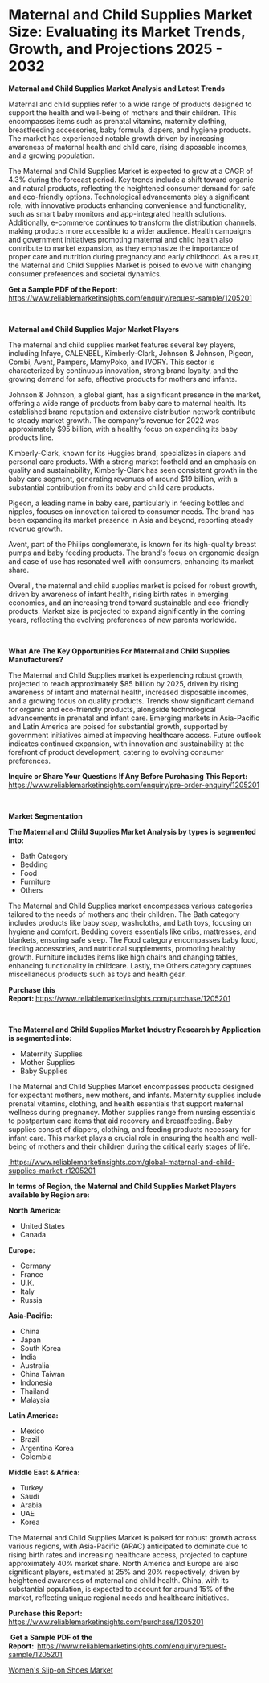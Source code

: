 <p><h1>Maternal and Child Supplies Market Size: Evaluating its Market Trends, Growth, and Projections 2025 - 2032</h1></p><p><strong>Maternal and Child Supplies Market Analysis and Latest Trends</strong></p>
<p><p>Maternal and child supplies refer to a wide range of products designed to support the health and well-being of mothers and their children. This encompasses items such as prenatal vitamins, maternity clothing, breastfeeding accessories, baby formula, diapers, and hygiene products. The market has experienced notable growth driven by increasing awareness of maternal health and child care, rising disposable incomes, and a growing population.</p><p>The Maternal and Child Supplies Market is expected to grow at a CAGR of 4.3% during the forecast period. Key trends include a shift toward organic and natural products, reflecting the heightened consumer demand for safe and eco-friendly options. Technological advancements play a significant role, with innovative products enhancing convenience and functionality, such as smart baby monitors and app-integrated health solutions. Additionally, e-commerce continues to transform the distribution channels, making products more accessible to a wider audience. Health campaigns and government initiatives promoting maternal and child health also contribute to market expansion, as they emphasize the importance of proper care and nutrition during pregnancy and early childhood. As a result, the Maternal and Child Supplies Market is poised to evolve with changing consumer preferences and societal dynamics.</p></p>
<p><strong>Get a Sample PDF of the Report:&nbsp;</strong> <a href="https://www.reliablemarketinsights.com/enquiry/request-sample/1205201?utm_campaign=3264&utm_medium=2&utm_source=Github&utm_content=ia&utm_term=05042025&utm_id=maternal-and-child-supplies">https://www.reliablemarketinsights.com/enquiry/request-sample/1205201</a></p>
<p>&nbsp;</p>
<p><strong>Maternal and Child Supplies Major Market Players</strong></p>
<p><p>The maternal and child supplies market features several key players, including Infaye, CALENBEL, Kimberly-Clark, Johnson & Johnson, Pigeon, Combi, Avent, Pampers, MamyPoko, and IVORY. This sector is characterized by continuous innovation, strong brand loyalty, and the growing demand for safe, effective products for mothers and infants.</p><p>Johnson & Johnson, a global giant, has a significant presence in the market, offering a wide range of products from baby care to maternal health. Its established brand reputation and extensive distribution network contribute to steady market growth. The company's revenue for 2022 was approximately $95 billion, with a healthy focus on expanding its baby products line.</p><p>Kimberly-Clark, known for its Huggies brand, specializes in diapers and personal care products. With a strong market foothold and an emphasis on quality and sustainability, Kimberly-Clark has seen consistent growth in the baby care segment, generating revenues of around $19 billion, with a substantial contribution from its baby and child care products.</p><p>Pigeon, a leading name in baby care, particularly in feeding bottles and nipples, focuses on innovation tailored to consumer needs. The brand has been expanding its market presence in Asia and beyond, reporting steady revenue growth.</p><p>Avent, part of the Philips conglomerate, is known for its high-quality breast pumps and baby feeding products. The brand's focus on ergonomic design and ease of use has resonated well with consumers, enhancing its market share.</p><p>Overall, the maternal and child supplies market is poised for robust growth, driven by awareness of infant health, rising birth rates in emerging economies, and an increasing trend toward sustainable and eco-friendly products. Market size is projected to expand significantly in the coming years, reflecting the evolving preferences of new parents worldwide.</p></p>
<p>&nbsp;</p>
<p><strong>What Are The Key Opportunities For Maternal and Child Supplies Manufacturers?</strong></p>
<p><p>The Maternal and Child Supplies market is experiencing robust growth, projected to reach approximately $85 billion by 2025, driven by rising awareness of infant and maternal health, increased disposable incomes, and a growing focus on quality products. Trends show significant demand for organic and eco-friendly products, alongside technological advancements in prenatal and infant care. Emerging markets in Asia-Pacific and Latin America are poised for substantial growth, supported by government initiatives aimed at improving healthcare access. Future outlook indicates continued expansion, with innovation and sustainability at the forefront of product development, catering to evolving consumer preferences.</p></p>
<p><strong>Inquire or Share Your Questions If Any Before Purchasing This Report:</strong> <a href="https://www.reliablemarketinsights.com/enquiry/pre-order-enquiry/1205201?utm_campaign=3264&utm_medium=2&utm_source=Github&utm_content=ia&utm_term=05042025&utm_id=maternal-and-child-supplies">https://www.reliablemarketinsights.com/enquiry/pre-order-enquiry/1205201</a></p>
<p>&nbsp;</p>
<p><strong>Market Segmentation</strong></p>
<p><strong>The Maternal and Child Supplies Market Analysis by types is segmented into:</strong></p>
<p><ul><li>Bath Category</li><li>Bedding</li><li>Food</li><li>Furniture</li><li>Others</li></ul></p>
<p><p>The Maternal and Child Supplies market encompasses various categories tailored to the needs of mothers and their children. The Bath category includes products like baby soap, washcloths, and bath toys, focusing on hygiene and comfort. Bedding covers essentials like cribs, mattresses, and blankets, ensuring safe sleep. The Food category encompasses baby food, feeding accessories, and nutritional supplements, promoting healthy growth. Furniture includes items like high chairs and changing tables, enhancing functionality in childcare. Lastly, the Others category captures miscellaneous products such as toys and health gear.</p></p>
<p><strong>Purchase this Report:&nbsp;</strong><a href="https://www.reliablemarketinsights.com/purchase/1205201?utm_campaign=3264&utm_medium=2&utm_source=Github&utm_content=ia&utm_term=05042025&utm_id=maternal-and-child-supplies">https://www.reliablemarketinsights.com/purchase/1205201</a></p>
<p>&nbsp;</p>
<p><strong>The Maternal and Child Supplies Market Industry Research by Application is segmented into:</strong></p>
<p><ul><li>Maternity Supplies</li><li>Mother Supplies</li><li>Baby Supplies</li></ul></p>
<p><p>The Maternal and Child Supplies Market encompasses products designed for expectant mothers, new mothers, and infants. Maternity supplies include prenatal vitamins, clothing, and health essentials that support maternal wellness during pregnancy. Mother supplies range from nursing essentials to postpartum care items that aid recovery and breastfeeding. Baby supplies consist of diapers, clothing, and feeding products necessary for infant care. This market plays a crucial role in ensuring the health and well-being of mothers and their children during the critical early stages of life.</p></p>
<p><a href="https://www.reliablemarketinsights.com/global-maternal-and-child-supplies-market-r1205201?utm_campaign=3264&utm_medium=2&utm_source=Github&utm_content=ia&utm_term=05042025&utm_id=maternal-and-child-supplies">&nbsp;https://www.reliablemarketinsights.com/global-maternal-and-child-supplies-market-r1205201</a></p>
<p><strong>In terms of Region, the Maternal and Child Supplies Market Players available by Region are:</strong></p>
<p>
    <p> <strong> North America: </strong>
        <ul>
            <li>United States</li>
            <li>Canada</li>
        </ul>
        </p> 
    <p> <strong> Europe: </strong>
        <ul>
            <li>Germany</li>
            <li>France</li>
            <li>U.K.</li>
            <li>Italy</li>
            <li>Russia</li>
        </ul>
        </p> 
    <p> <strong> Asia-Pacific: </strong>
        <ul>
            <li>China</li>
            <li>Japan</li>
            <li>South Korea</li>
            <li>India</li>
            <li>Australia</li>
            <li>China Taiwan</li>
            <li>Indonesia</li>
            <li>Thailand</li>
            <li>Malaysia</li>
        </ul>
        </p> 
    <p> <strong> Latin America: </strong>
        <ul>
            <li>Mexico</li>
            <li>Brazil</li>
            <li>Argentina Korea</li>
            <li>Colombia</li>
        </ul>
        </p> 
    <p> <strong> Middle East & Africa: </strong>
        <ul>
            <li>Turkey</li>
            <li>Saudi</li>
            <li>Arabia</li>
            <li>UAE</li>
            <li>Korea</li>
        </ul>
    </p>
    </p>
<p><p>The Maternal and Child Supplies Market is poised for robust growth across various regions, with Asia-Pacific (APAC) anticipated to dominate due to rising birth rates and increasing healthcare access, projected to capture approximately 40% market share. North America and Europe are also significant players, estimated at 25% and 20% respectively, driven by heightened awareness of maternal and child health. China, with its substantial population, is expected to account for around 15% of the market, reflecting unique regional needs and healthcare initiatives.</p></p>
<p><strong>Purchase this Report: </strong><a href="https://www.reliablemarketinsights.com/purchase/1205201?utm_campaign=3264&utm_medium=2&utm_source=Github&utm_content=ia&utm_term=05042025&utm_id=maternal-and-child-supplies">https://www.reliablemarketinsights.com/purchase/1205201</a></p>
<p>&nbsp;<strong>Get a Sample PDF of the Report:&nbsp;&nbsp;</strong><a href="https://www.reliablemarketinsights.com/enquiry/request-sample/1205201?utm_campaign=3264&utm_medium=2&utm_source=Github&utm_content=ia&utm_term=05042025&utm_id=maternal-and-child-supplies">https://www.reliablemarketinsights.com/enquiry/request-sample/1205201</a></p>
<p><strong></strong></p>
<p><p><a href="https://github.com/leijavaagexo/Market-Research-Report-List-1/blob/main/womens-slip-on-shoes-market.md?utm_campaign=3264&utm_medium=2&utm_source=Github&utm_content=ia&utm_term=05042025&utm_id=maternal-and-child-supplies">Women's Slip-on Shoes Market</a></p></p>